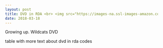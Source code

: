 ```yaml
---
layout: post
title: DVD in RDA <br> <img src="https://images-na.ssl-images-amazon.com/images/I/51wQHqY9RgL._SY445_.jpg">
date: 2018-03-18
---
```


<div class="show"> Growing up. Wildcats DVD </div>

table with more text about dvd in rda codes
